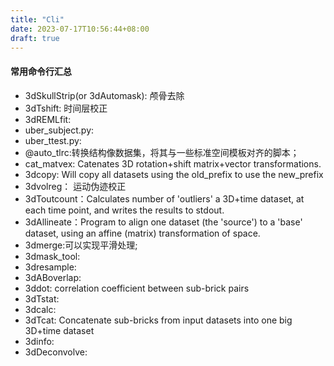 ```yaml
---
title: "Cli"
date: 2023-07-17T10:56:44+08:00
draft: true
---
```


#### 常用命令行汇总

- 3dSkullStrip(or 3dAutomask): 颅骨去除
- 3dTshift: 时间层校正
- 3dREMLfit:
- uber_subject.py: 
- uber_ttest.py: 
- @auto_tlrc:转换结构像数据集，将其与一些标准空间模板对齐的脚本；
- cat_matvex: Catenates 3D rotation+shift matrix+vector transformations.
- 3dcopy: Will copy all datasets using the old_prefix to use the new_prefix
- 3dvolreg： 运动伪迹校正
- 3dToutcount：Calculates number of 'outliers' a 3D+time dataset, at each time point, and writes the results to stdout.
- 3dAllineate：Program to align one dataset (the 'source') to a 'base' dataset, using an affine (matrix) transformation of space.
- 3dmerge:可以实现平滑处理;
- 3dmask_tool:
- 3dresample:
- 3dABoverlap:
- 3ddot: correlation coefficient between sub-brick pairs
- 3dTstat:
- 3dcalc:
- 3dTcat: Concatenate sub-bricks from input datasets into one big 3D+time dataset
- 3dinfo:
- 3dDeconvolve:



